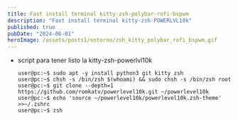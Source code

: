 ```yaml
---
title: Fast install terminal kitty-zsh-polybar-rofi-bspwm
description: "Fast install terminal kitty-zsh-POWERLVL10k"
published: true
pubDate: "2024-06-01"
heroImage: /assets/posts1/entorno/zsh_kitty_polybar_rofi_bspwm.gif
---
```



- script para tener listo la kitty-zsh-powerlvl10k

	```console
	user@pc:~$ sudo apt -y install python3 git kitty zsh 
	user@pc:~$ chsh -s /bin/zsh $(whoami) && sudo chsh -s /bin/zsh root
	user@pc:~$ git clone --depth=1 https://github.com/romkatv/powerlevel10k.git ~/powerlevel10k
	user@pc:~$ echo 'source ~/powerlevel10k/powerlevel10k.zsh-theme' >>~/.zshrc
	user@pc:~$ zsh
	```

<span>
<i class="fa fa-copy"></i>
</span>
